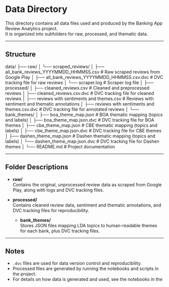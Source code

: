 # Data Directory

This directory contains all data files used and produced by the Banking App Review Analytics project.  
It is organized into subfolders for raw, processed, and thematic data.

---

## Structure

data/
├── raw/
│   └── scraped_reviews/
│       ├── all_bank_reviews_YYYYMMDD_HHMMSS.csv         # Raw scraped reviews from Google Play
│       ├── all_bank_reviews_YYYYMMDD_HHMMSS.csv.dvc     # DVC tracking file for raw reviews
│       └── scraper.log                                  # Scraper log file
│
├── processed/
│   ├── cleaned_reviews.csv                              # Cleaned and preprocessed reviews
│   ├── cleaned_reviews.csv.dvc                          # DVC tracking file for cleaned reviews
│   ├── reviews with sentiments and themes.csv           # Reviews with sentiment and thematic annotations
│   ├── reviews with sentiments and themes.csv.dvc       # DVC tracking file for annotated reviews
│   └── bank_themes/
│       ├── boa_theme_map.json                           # BOA thematic mapping (topics and labels)
│       ├── boa_theme_map.json.dvc                       # DVC tracking file for BOA themes
│       ├── cbe_theme_map.json                           # CBE thematic mapping (topics and labels)
│       ├── cbe_theme_map.json.dvc                       # DVC tracking file for CBE themes
│       ├── dashen_theme_map.json                        # Dashen thematic mapping (topics and labels)
│       └── dashen_theme_map.json.dvc                    # DVC tracking file for Dashen themes
│
└── README.md                                             # Project documentation


---

## Folder Descriptions

- **raw/**  
  Contains the original, unprocessed review data as scraped from Google Play, along with logs and DVC tracking files.

- **processed/**  
  Contains cleaned review data, sentiment and thematic annotations, and DVC tracking files for reproducibility.

  - **bank_themes/**  
    Stores JSON files mapping LDA topics to human-readable themes for each bank, plus DVC tracking files.

---

## Notes

- `.dvc` files are used for data version control and reproducibility.
- Processed files are generated by running the notebooks and scripts in the project.
- For details on how data is generated and used, see the notebooks in the